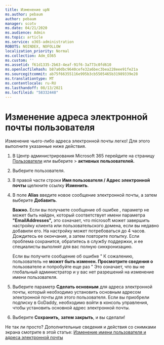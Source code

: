 ```yaml
---
title: Изменение upN
ms.author: pebaum
author: pebaum
manager: scotv
ms.date: 04/21/2020
ms.audience: Admin
ms.topic: article
ms.service: o365-administration
ROBOTS: NOINDEX, NOFOLLOW
localization_priority: Normal
ms.collection: Adm_O365
ms.custom: ''
ms.assetid: f61d1335-2b63-4eaf-91f6-3a773c0fd610
ms.openlocfilehash: b87a0dbc9640cefe32a6bec3bea228eee91fe21a
ms.sourcegitcommit: ab75f66355116e995b3cb5505465b31989339e28
ms.translationtype: MT
ms.contentlocale: ru-RU
ms.lasthandoff: 08/13/2021
ms.locfileid: "58332448"
---
```

# <a name="change-a-users-email-address"></a>Изменение адреса электронной почты пользователя

Изменение чьего-либо адреса электронной почты легко! Для этого выполните указанные ниже действия.
  
1. В Центр администрирования Microsoft 365 перейдите на страницу [Пользователи](https://go.microsoft.com/fwlink/p/?linkid=834822) или выберите  \> **активных пользователей.**
    
2. Выберите пользователя.
    
3. В правой части строки **Имя пользователя / Адрес электронной почты** щелкните ссылку **Изменить**.
    
4. В поле **Alias** введите новое сообщение электронной почты, а затем выберите **Добавить**.
    
    **Важно.** Если вы получаете сообщение об ошибке , параметр не может быть найден, который соответствует имени параметра **"EmailAddresses",** это означает, что microsoft может завершить настройку клиента или пользовательского домена, если вы недавно добавили его. На настройку может потребоваться до 4 часов. Дождитесь ее окончания, а затем повторите попытку. Если проблема сохранится, обратитесь в службу поддержки, и ее специалисты выполнят для вас полную синхронизацию.
    
    Если вы получите сообщение об ошибке " К сожалению, пользователь не **может быть изменен. Просмотрите сведения о** пользователе и попробуйте еще раз " Это означает, что вы не глобальный администратор и у вас нет разрешений на изменение имени пользователя.
    
5. Выберите параметр **Сделать основным** для адреса электронной почты, который необходимо установить основным адресом электронной почты для этого пользователя. Если вы приобрели подписку в GoDaddy, необходимо войти в консоль управления, чтобы установить основной адрес электронной почты. 
    
6. Выберите **Сохранить,** **затем закрыть**, и вы сделали!
    
Не так ли просто? Дополнительные сведения и действия со снимками экрана смотрите в этой статье: [Изменение имени пользователя и адреса электронной почты](https://docs.microsoft.com/microsoft-365/admin/add-users/change-a-user-name-and-email-address)
  

